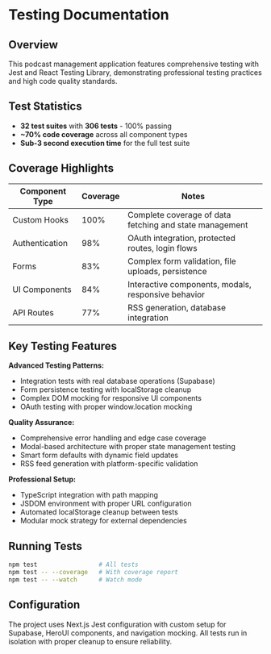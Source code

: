 # Testing Documentation

## Overview
This podcast management application features comprehensive testing with Jest and React Testing Library, demonstrating professional testing practices and high code quality standards.

## Test Statistics
- **32 test suites** with **306 tests** - 100% passing
- **~70% code coverage** across all component types
- **Sub-3 second execution time** for the full test suite

## Coverage Highlights
| Component Type | Coverage | Notes                                                   |
|----------------|----------|---------------------------------------------------------|
| Custom Hooks   | 100%     | Complete coverage of data fetching and state management |
| Authentication | 98%      | OAuth integration, protected routes, login flows        |
| Forms          | 83%      | Complex form validation, file uploads, persistence      |
| UI Components  | 84%      | Interactive components, modals, responsive behavior     |
| API Routes     | 77%      | RSS generation, database integration                    |

## Key Testing Features

**Advanced Testing Patterns:**
- Integration tests with real database operations (Supabase)
- Form persistence testing with localStorage cleanup
- Complex DOM mocking for responsive UI components
- OAuth testing with proper window.location mocking

**Quality Assurance:**
- Comprehensive error handling and edge case coverage
- Modal-based architecture with proper state management testing
- Smart form defaults with dynamic field updates
- RSS feed generation with platform-specific validation

**Professional Setup:**
- TypeScript integration with path mapping
- JSDOM environment with proper URL configuration
- Automated localStorage cleanup between tests
- Modular mock strategy for external dependencies

## Running Tests
```bash
npm test                 # All tests
npm test -- --coverage   # With coverage report
npm test -- --watch      # Watch mode
```

## Configuration
The project uses Next.js Jest configuration with custom setup for Supabase, HeroUI components, and navigation mocking. All tests run in isolation with proper cleanup to ensure reliability.
